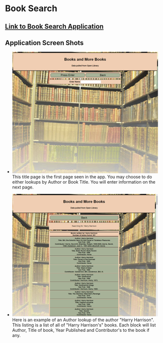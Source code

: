 # Book Search

## [Link to Book Search Application](https://briancharapata.github.io/booksearch/)

## Application Screen Shots

+ ![Title Page](screenshots/TitlePage.png)
This title page is the first page seen in the app.  You may choose to do either
lookups by Author or Book Title.  You will enter information on the next page.

+ ![Author Data Display](screenshots/AuthorLookupPage.png)
Here is an example of an Author lookup of the author "Harry Harrison".  This 
listing is a list of all of "Harry Harrison's" books.  Each block will list
Author, Title of book, Year Published and Contributor's to the book if any.



